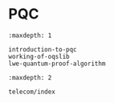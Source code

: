 # PQC

```{toctree}
:maxdepth: 1

introduction-to-pqc
working-of-oqslib
lwe-quantum-proof-algorithm
```

```{toctree}
:maxdepth: 2

telecom/index
```
